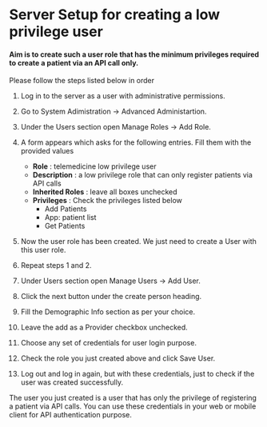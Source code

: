 # Server Setup for creating a low privilege user
#### Aim is to create such a user role that has the minimum privileges required to create a patient via an API call only.
Please follow the steps listed below in order
1. Log in to the server as a user with administrative permissions.
2. Go to System Adimistration -> Advanced Administartion.
3. Under the Users section open Manage Roles -> Add Role.
4. A form appears which asks for the following entries. Fill them with the provided values <br>
     
     * **Role**         :  telemedicine low privilege user
     * **Description**  :  a low privilege role that can only register patients via API calls
     * **Inherited Roles** : leave all boxes unchecked
     * **Privileges** : Check the privileges listed below
         * Add Patients
         * App: patient list
         * Get Patients
 5. Now the user role has been created. We just need to create a User with this user role.
 6. Repeat steps 1 and 2.
 7. Under Users section open Manage Users -> Add User.
 8. Click the next button under the create person heading.
 9. Fill the Demographic Info section as per your choice.
 10. Leave the add as a Provider checkbox unchecked.
 11. Choose any set of credentials for user login purpose.
 12. Check the role you just created above and click Save User.
 13. Log out and log in again, but with these credentials, just to check if the user was created successfully.
 
 The user you just created is a user that has only the privilege of registering a patient via API calls. 
 You can use these credentials in your web or mobile client for API authentication purpose. 
